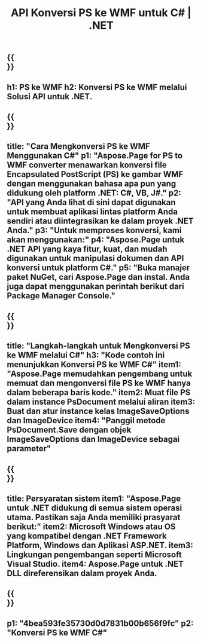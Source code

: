 ﻿---
translation: true
template: /_templates/_conversion-child-net.md
title: API Konversi PS ke WMF untuk C# |  .NET
url: /net/conversion/ps-to-wmf/
description: Contoh kode untuk PS ke WMF C# konversi. Gunakan kode contoh API untuk file batch PS ke konversi WMF dalam VB.NET, Asp.NET atau aplikasi berbasis .NET apa pun.
informat: PS
outformat: WMF
otherformats: XPS EPS
---

{{<section banner>}}
---
h1: PS ke WMF
h2: Konversi PS ke WMF melalui Solusi API untuk .NET.
---

{{<section overview>}}
---
title: "Cara Mengkonversi PS ke WMF Menggunakan C#"
p1: "Aspose.Page for PS to WMF converter menawarkan konversi file Encapsulated PostScript (PS) ke gambar WMF dengan menggunakan bahasa apa pun yang didukung oleh platform .NET: C#, VB, J#."
p2: "API yang Anda lihat di sini dapat digunakan untuk membuat aplikasi lintas platform Anda sendiri atau diintegrasikan ke dalam proyek .NET Anda."
p3: "Untuk memproses konversi, kami akan menggunakan:"
p4: "Aspose.Page untuk .NET API yang kaya fitur, kuat, dan mudah digunakan untuk manipulasi dokumen dan API konversi untuk platform C#."
p5: "Buka manajer paket NuGet, cari Aspose.Page dan instal. Anda juga dapat menggunakan perintah berikut dari Package Manager Console."
---

{{<section feature1>}}
---
title: "Langkah-langkah untuk Mengkonversi PS ke WMF melalui C#"
h3: "Kode contoh ini menunjukkan Konversi PS ke WMF C#"
item1: "Aspose.Page memudahkan pengembang untuk memuat dan mengonversi file PS ke WMF hanya dalam beberapa baris kode."
item2: Muat file PS dalam instance PsDocument melalui aliran
item3: Buat dan atur instance kelas ImageSaveOptions dan ImageDevice
item4: "Panggil metode PsDocument.Save dengan objek ImageSaveOptions dan ImageDevice sebagai parameter"
---

{{<section feature2>}}
---
title: Persyaratan sistem
item1: "Aspose.Page untuk .NET didukung di semua sistem operasi utama. Pastikan saja Anda memiliki prasyarat berikut:"
item2: Microsoft Windows atau OS yang kompatibel dengan .NET Framework Platform, Windows dan Aplikasi ASP.NET.
item3: Lingkungan pengembangan seperti Microsoft Visual Studio.
item4: Aspose.Page untuk .NET DLL direferensikan dalam proyek Anda.
---

{{<section gist>}}
---
p1: "4bea593fe35730d0d7831b00b656f9fc"
p2: "Konversi PS ke WMF C#"
---

